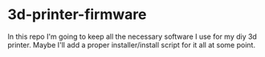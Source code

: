 # 3d-printer-firmware

In this repo I'm going to keep all the necessary software I use for my diy 3d printer. Maybe I'll add a proper installer/install script for it all at some point. 
